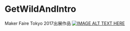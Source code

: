 # GetWildAndIntro

Maker Faire Tokyo 2017出展作品
[![IMAGE ALT TEXT HERE](https://img.youtube.com/vi/BQcabXPf10s/0.jpg)](https://www.youtube.com/watch?v=BQcabXPf10s)
